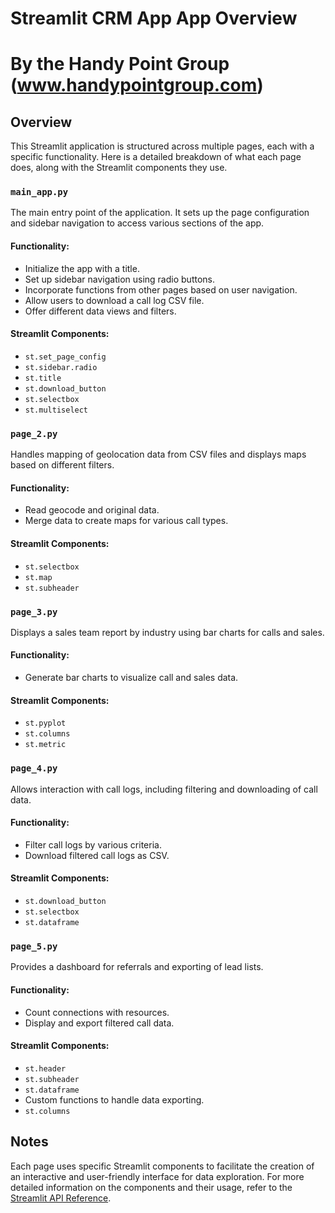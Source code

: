# Streamlit CRM App App Overview
# By the Handy Point Group (www.handypointgroup.com)

## Overview
This Streamlit application is structured across multiple pages, each with a specific functionality. Here is a detailed breakdown of what each page does, along with the Streamlit components they use.

### `main_app.py`
The main entry point of the application. It sets up the page configuration and sidebar navigation to access various sections of the app.

#### Functionality:
- Initialize the app with a title.
- Set up sidebar navigation using radio buttons.
- Incorporate functions from other pages based on user navigation.
- Allow users to download a call log CSV file.
- Offer different data views and filters.

#### Streamlit Components:
- `st.set_page_config`
- `st.sidebar.radio`
- `st.title`
- `st.download_button`
- `st.selectbox`
- `st.multiselect`

### `page_2.py`
Handles mapping of geolocation data from CSV files and displays maps based on different filters.

#### Functionality:
- Read geocode and original data.
- Merge data to create maps for various call types.

#### Streamlit Components:
- `st.selectbox`
- `st.map`
- `st.subheader`

### `page_3.py`
Displays a sales team report by industry using bar charts for calls and sales.

#### Functionality:
- Generate bar charts to visualize call and sales data.

#### Streamlit Components:
- `st.pyplot`
- `st.columns`
- `st.metric`

### `page_4.py`
Allows interaction with call logs, including filtering and downloading of call data.

#### Functionality:
- Filter call logs by various criteria.
- Download filtered call logs as CSV.

#### Streamlit Components:
- `st.download_button`
- `st.selectbox`
- `st.dataframe`

### `page_5.py`
Provides a dashboard for referrals and exporting of lead lists.

#### Functionality:
- Count connections with resources.
- Display and export filtered call data.

#### Streamlit Components:
- `st.header`
- `st.subheader`
- `st.dataframe`
- Custom functions to handle data exporting.
- `st.columns`

## Notes
Each page uses specific Streamlit components to facilitate the creation of an interactive and user-friendly interface for data exploration. For more detailed information on the components and their usage, refer to the [Streamlit API Reference](https://docs.streamlit.io/library/api-reference).
